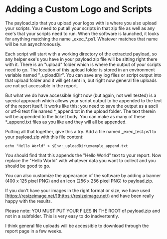 # Adding a Custom Logo and Scripts

The payload.zip that you upload your logos with is where you also upload your scripts. You need to put all your scripts in that zip file as well as any exe's that your scripts need to run. When the software is launched, it looks for anything matching the name \_exec_*.ps1. Whatever matches that name will be run asynchronously.

Each script will start with a working directory of the extracted payload, so any helper exe's you have in your payload zip file will be sitting right there with it. There is an "upload" folder which is where the output of your scripts need to go. The location of this upload folder is stored in an environment variable named "_uploadDir". You can save any log files or script output into that upload folder and it will get sent in, but right now general file uploads are not yet accessible in the report.

But what we do have accessible right now (but again, not well tested) is a special approach which allows your script output to be appended to the text of the report itself. It works like this: you need to save the output as a ascii or utf-8 text file named \*_append.txt in the upload folder. The text therein will be appended to the ticket body. You can make as many of these \*_append.txt files as you like and they will all be appended.

Putting all that together, give this a try. Add a file named _exec_test.ps1 to your payload.zip with this file content:

```
echo "Hello World" > $Env:_uploadDir\example_append.txt
```

You should find that this appends the "Hello World" text to your report. Now replace the "Hello World" with whatever data you want to collect and you should be good to go.

You can also customize the appearance of the software by adding a banner (400 x 125 pixel PNG) and an icon (256 x 256 pixel PNG) to payload.zip.

If you don't have your images in the right format or size, we have used [https://resizeimage.net/](https://resizeimage.net/) and have been really happy with the results.

Please note: YOU MUST PUT YOUR FILES IN THE ROOT of payload.zip and not in a subfolder.  This is very easy to do inadvertently. 

I think general file uploads will be accessible to download through the report page in a few weeks. 